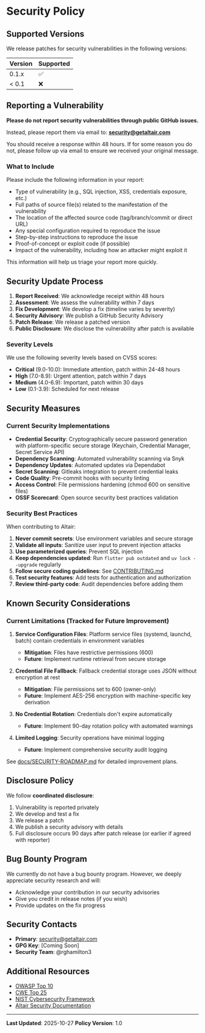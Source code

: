 # Security Policy

## Supported Versions

We release patches for security vulnerabilities in the following versions:

| Version | Supported          |
| ------- | ------------------ |
| 0.1.x   | :white_check_mark: |
| < 0.1   | :x:                |

## Reporting a Vulnerability

**Please do not report security vulnerabilities through public GitHub issues.**

Instead, please report them via email to: **<security@getaltair.com>**

You should receive a response within 48 hours. If for some reason you do not, please follow up via email to ensure we received your original message.

### What to Include

Please include the following information in your report:

- Type of vulnerability (e.g., SQL injection, XSS, credentials exposure, etc.)
- Full paths of source file(s) related to the manifestation of the vulnerability
- The location of the affected source code (tag/branch/commit or direct URL)
- Any special configuration required to reproduce the issue
- Step-by-step instructions to reproduce the issue
- Proof-of-concept or exploit code (if possible)
- Impact of the vulnerability, including how an attacker might exploit it

This information will help us triage your report more quickly.

## Security Update Process

1. **Report Received**: We acknowledge receipt within 48 hours
2. **Assessment**: We assess the vulnerability within 7 days
3. **Fix Development**: We develop a fix (timeline varies by severity)
4. **Security Advisory**: We publish a GitHub Security Advisory
5. **Patch Release**: We release a patched version
6. **Public Disclosure**: We disclose the vulnerability after patch is available

### Severity Levels

We use the following severity levels based on CVSS scores:

- **Critical** (9.0-10.0): Immediate attention, patch within 24-48 hours
- **High** (7.0-8.9): Urgent attention, patch within 7 days
- **Medium** (4.0-6.9): Important, patch within 30 days
- **Low** (0.1-3.9): Scheduled for next release

## Security Measures

### Current Security Implementations

- **Credential Security**: Cryptographically secure password generation with platform-specific secure storage (Keychain, Credential Manager, Secret Service API)
- **Dependency Scanning**: Automated vulnerability scanning via Snyk
- **Dependency Updates**: Automated updates via Dependabot
- **Secret Scanning**: Gitleaks integration to prevent credential leaks
- **Code Quality**: Pre-commit hooks with security linting
- **Access Control**: File permissions hardening (chmod 600 on sensitive files)
- **OSSF Scorecard**: Open source security best practices validation

### Security Best Practices

When contributing to Altair:

1. **Never commit secrets**: Use environment variables and secure storage
2. **Validate all inputs**: Sanitize user input to prevent injection attacks
3. **Use parameterized queries**: Prevent SQL injection
4. **Keep dependencies updated**: Run `flutter pub outdated` and `uv lock --upgrade` regularly
5. **Follow secure coding guidelines**: See [CONTRIBUTING.md](CONTRIBUTING.md)
6. **Test security features**: Add tests for authentication and authorization
7. **Review third-party code**: Audit dependencies before adding them

## Known Security Considerations

### Current Limitations (Tracked for Future Improvement)

1. **Service Configuration Files**: Platform service files (systemd, launchd, batch) contain credentials in environment variables
   - **Mitigation**: Files have restrictive permissions (600)
   - **Future**: Implement runtime retrieval from secure storage

2. **Credential File Fallback**: Fallback credential storage uses JSON without encryption at rest
   - **Mitigation**: File permissions set to 600 (owner-only)
   - **Future**: Implement AES-256 encryption with machine-specific key derivation

3. **No Credential Rotation**: Credentials don't expire automatically
   - **Future**: Implement 90-day rotation policy with automated warnings

4. **Limited Logging**: Security operations have minimal logging
   - **Future**: Implement comprehensive security audit logging

See [docs/SECURITY-ROADMAP.md](docs/SECURITY-ROADMAP.md) for detailed improvement plans.

## Disclosure Policy

We follow **coordinated disclosure**:

1. Vulnerability is reported privately
2. We develop and test a fix
3. We release a patch
4. We publish a security advisory with details
5. Full disclosure occurs 90 days after patch release (or earlier if agreed with reporter)

## Bug Bounty Program

We currently do not have a bug bounty program. However, we deeply appreciate security research and will:

- Acknowledge your contribution in our security advisories
- Give you credit in release notes (if you wish)
- Provide updates on the fix progress

## Security Contacts

- **Primary**: <security@getaltair.com>
- **GPG Key**: [Coming Soon]
- **Security Team**: @rghamilton3

## Additional Resources

- [OWASP Top 10](https://owasp.org/www-project-top-ten/)
- [CWE Top 25](https://cwe.mitre.org/top25/)
- [NIST Cybersecurity Framework](https://www.nist.gov/cyberframework)
- [Altair Security Documentation](docs/SECURITY-ROADMAP.md)

---

**Last Updated**: 2025-10-27
**Policy Version**: 1.0
